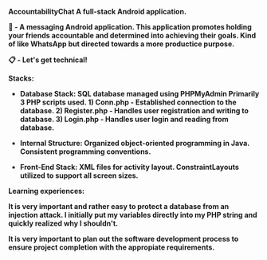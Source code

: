 <b>AccountabilityChat
A full-stack Android application.

🤔 - A messaging Android application. This application promotes holding your friends accountable and determined into achieving their goals. Kind of like WhatsApp but directed towards a more productice purpose.

📋 - Let's get technical!

Stacks:

- Database Stack: SQL database managed using PHPMyAdmin Primarily 3 PHP scripts used. 1) Conn.php - Established connection to the database. 2) Register.php - Handles user registration and writing to database. 3) Login.php - Handles user login and reading from database.

- Internal Structure: Organized object-oriented programming in Java. Consistent programming conventions.

- Front-End Stack: XML files for activity layout. ConstraintLayouts utilized to support all screen sizes.

Learning experiences:

It is very important and rather easy to protect a database from an injection attack. I initially put my variables directly into my PHP string and quickly realized why I shouldn't.

It is very important to plan out the software development process to ensure project completion with the appropiate requirements.
